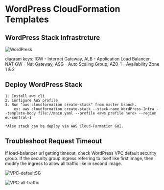 # WordPress CloudFormation Templates

## WordPress Stack Infrastrcture

![WordPress](https://user-images.githubusercontent.com/44127516/100247762-5a589080-2f43-11eb-80a7-8e15d48851ae.jpg)

diagram keys:
  IGW - Internet Gateway, 
  ALB - Application Load Balancer, 
  NAT GW - Nat Gateway, 
  ASG - Auto Scaling Group, 
  AZ0-1 - Availability Zone 1 & 2
  

## Deploy WordPress Stack
  
    1. Install aws cli
    2. Configure AWS profile
    3. Run "aws cloudformation create-stack" from master branch.
        ex: aws cloudformation create-stack --stack-name WordPress-Infra --template-body file://main.yaml --profile <aws prefile here> --region eu-central-1
        
    *Also stack can be deploy via AWS Cloud-Formation GUI.

## Troubleshoot Request Timeout
  
 If load-balancer url getting timeout, check WordPress VPC default security group. If the security group ingress referring to itself like first image, then modify the ingress to allow all traffic like in second image.
 
![VPC-defaultSG](https://user-images.githubusercontent.com/44127516/100249708-8b39c500-2f45-11eb-9b65-e02ed8248ecc.png)

![VPC-all-traffic](https://user-images.githubusercontent.com/44127516/100249722-8f65e280-2f45-11eb-8449-6ab7e4e2939b.png)
